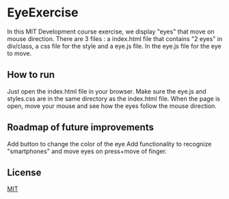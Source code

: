 # EyeExercise

In this MIT Development course exercise, we display "eyes" that move on mouse direction. There are 3 files : a index.html file that contains "2 eyes" in div/class, a css file for the style and a eye.js file. In the eye.js file for the eye to move.   

## How to run

Just open the index.html file in your browser. Make sure the eye.js and styles.css are in the same directory as the index.html file. 
When the page is open, move your mouse and see how the eyes follow the mouse direction. 

## Roadmap of future improvements

Add button to change the color of the eye
Add functionality to recognize "smartphones" and move eyes on press+move of finger. 

## License

[MIT](https://choosealicense.com/licenses/mit/)
